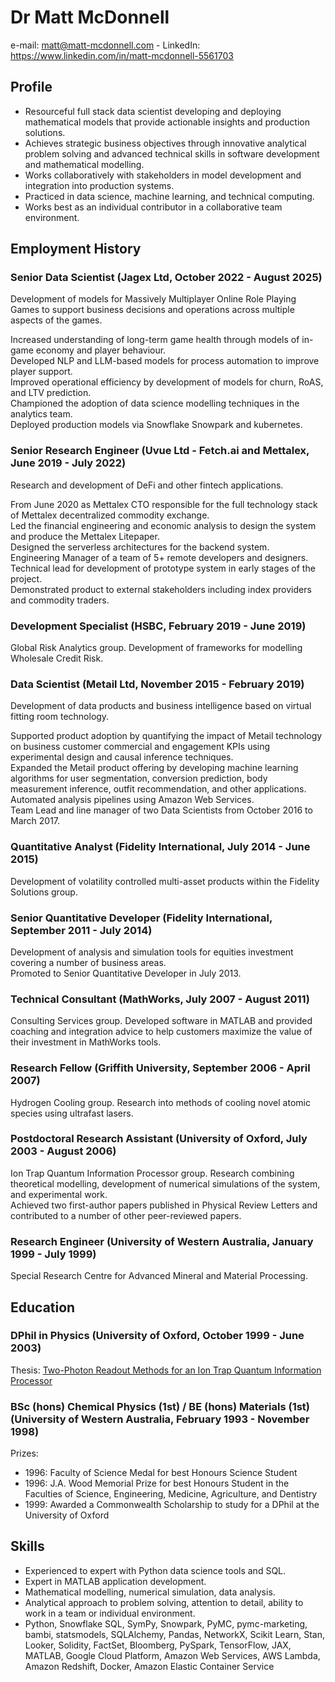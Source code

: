 # Dr Matt McDonnell
e-mail: matt@matt-mcdonnell.com - LinkedIn: https://www.linkedin.com/in/matt-mcdonnell-5561703   

## Profile
* Resourceful full stack data scientist developing and deploying mathematical models that provide actionable insights and 
  production solutions.
* Achieves strategic business objectives through innovative analytical problem solving and 
  advanced technical skills in software development and mathematical modelling.
* Works collaboratively with stakeholders in model development and integration into production
systems.
* Practiced in data science, machine learning, and technical computing.
* Works best as an individual contributor in a collaborative team environment.

## Employment History
### Senior Data Scientist (Jagex Ltd, October 2022 - August 2025)  
Development of models for Massively Multiplayer Online Role Playing Games to support business decisions
and operations across multiple aspects of the games. 

Increased understanding of long-term game health through models of in-game economy and player behaviour.   
Developed NLP and LLM-based models for process automation to improve player support.  
Improved operational efficiency by development of models for churn, RoAS, and LTV prediction.  
Championed the adoption of data science modelling techniques in the analytics team.   
Deployed production models via Snowflake Snowpark and kubernetes.

### Senior Research Engineer  (Uvue Ltd - Fetch.ai and Mettalex, June 2019 - July 2022) 
Research and development of DeFi and other fintech applications.  

From June 2020 as Mettalex CTO responsible for the full technology stack of Mettalex decentralized commodity exchange.  
Led the financial engineering and economic analysis to design the system and produce the Mettalex Litepaper.  
Designed the serverless architectures for the backend system.   
Engineering Manager of a team of 5+ remote developers and designers.  
Technical lead for development of prototype system in early stages of the project.  
Demonstrated product to external stakeholders including index providers and commodity traders.  

### Development Specialist (HSBC, February 2019 - June 2019)
Global Risk Analytics group. 
Development of frameworks for modelling Wholesale Credit Risk.

### Data Scientist (Metail Ltd, November 2015 - February 2019)  
Development of data products and business intelligence based on virtual fitting room technology.

Supported product adoption by quantifying the impact of Metail technology on business customer commercial and engagement KPIs 
using experimental design and causal inference techniques.  
Expanded the Metail product offering by developing machine learning algorithms for user segmentation,
conversion prediction, body measurement inference, outfit recommendation, and other applications.  
Automated analysis pipelines using Amazon Web Services.  
Team Lead and line manager of two Data Scientists from October 2016 to March 2017.

### Quantitative Analyst (Fidelity International, July 2014 - June 2015)  
Development of volatility controlled multi-asset products within the Fidelity Solutions group.  

### Senior Quantitative Developer (Fidelity International, September 2011 - July 2014)  
Development of analysis and simulation tools for equities investment covering a number of business areas.   
Promoted to Senior Quantitative Developer in July 2013.

### Technical Consultant (MathWorks, July 2007 - August 2011)
Consulting Services group. 
Developed software in MATLAB and provided coaching and integration advice to help customers maximize the value of their investment in MathWorks tools.

###  Research Fellow  (Griffith University, September 2006 - April 2007)
Hydrogen Cooling group. Research into methods of cooling novel atomic species using ultrafast lasers.  

###  Postdoctoral Research Assistant (University of Oxford, July 2003 - August 2006)
Ion Trap Quantum Information Processor group.
Research combining theoretical modelling, development of numerical simulations of
the system, and experimental work.  
Achieved two first-author papers published in Physical Review Letters and contributed 
to a number of other peer-reviewed papers. 

### Research Engineer  (University of Western Australia, January 1999 - July 1999)
Special Research Centre for Advanced Mineral and Material Processing.

## Education
###  DPhil in Physics (University of Oxford, October 1999 - June 2003)
Thesis: [Two-Photon Readout Methods for an Ion Trap Quantum Information Processor](https://www.matt-mcdonnell.com/thesis.pdf)

### BSc (hons) Chemical Physics (1st) / BE (hons) Materials (1st) (University of Western Australia, February 1993 - November 1998)

Prizes:

* 1996: Faculty of Science Medal for best Honours Science Student
* 1996: J.A. Wood Memorial Prize for best Honours Student in 
        the Faculties of Science, Engineering, Medicine, Agriculture, and Dentistry
* 1999: Awarded a Commonwealth Scholarship to study for a DPhil at the University of Oxford

## Skills 
* Experienced to expert with Python data science tools and SQL.
* Expert in MATLAB application development.
* Mathematical modelling, numerical simulation, data analysis.
* Analytical approach to problem solving, attention to detail,
ability to work in a team or individual environment.
* Python, Snowflake SQL, SymPy, Snowpark, PyMC, pymc-marketing, bambi, statsmodels, SQLAlchemy, Pandas, NetworkX, Scikit Learn, Stan, Looker,
Solidity, FactSet, Bloomberg, PySpark, TensorFlow, JAX, MATLAB, Google Cloud Platform, Amazon Web Services, AWS Lambda,
Amazon Redshift, Docker, Amazon Elastic Container Service
